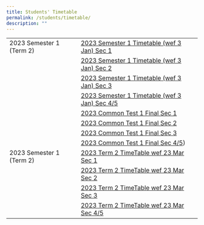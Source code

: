 ```yaml
---
title: Students' Timetable
permalink: /students/timetable/
description: ""
---
```

|  	|  	|
|---	|---	|
| 2023 Semester 1 (Term 2)	| [2023 Semester 1 Timetable (wef 3 Jan) Sec 1](/files/2023%20Semester%201%20Timetable%20(wef%203%20Jan)%20V2_Sec1.pdf) 	|
|  	| [2023 Semester 1 Timetable (wef 3 Jan) Sec 2](/files/2023%20Semester%201%20Timetable%20(wef%203%20Jan)%20V2_Sec2.pdf) 	|
|  	| [2023 Semester 1 Timetable (wef 3 Jan) Sec 3](/files/2023%20Semester%201%20Timetable%20(wef%203%20Jan)%20V2_Sec3.pdf) 	|
|  	| [2023 Semester 1 Timetable (wef 3 Jan) Sec 4/5](/files/2023%20Semester%201%20Timetable%20(wef%203%20Jan)%20V2_Sec4.pdf) 	|
|  	|  [2023 Common Test 1 Final Sec 1](/files/2023%20Common%20Test%201%20(Time%20table)%20Sec1.pdf)	|
|  	|  [2023 Common Test 1 Final Sec 2](/files/2023%20Common%20Test%201%20(Time%20table)%20Sec2.pdf)	|
|  	|  [2023 Common Test 1 Final Sec 3](/files/2023%20Common%20Test%201%20(Time%20table)%20Sec3.pdf)	|
|  	|  [2023 Common Test 1 Final Sec 4/5](/files/2023%20Common%20Test%201%20(Time%20table)%20Sec45.pdf))	|
| 2023 Semester 1 (Term 2) 	|  [2023 Term 2 TimeTable wef 23 Mar Sec 1](/files/2023%20Term%202%20TimeTable%20wef%2023%20Mar%20Sec%201.pdf)	|
|  	|  [2023 Term 2 TimeTable wef 23 Mar Sec 2](/files/2023%20Term%202%20TimeTable%20wef%2023%20Mar%20Sec%202.pdf)	|
|  	|  [2023 Term 2 TimeTable wef 23 Mar Sec 3](/files/2023%20Term%202%20TimeTable%20wef%2023%20Mar%20Sec%203.pdf)	|
|  	|  [2023 Term 2 TimeTable wef 23 Mar Sec 4/5](/files/2023%20Term%202%20TimeTable%20wef%2023%20Mar%20Sec%2045.pdf)	|


